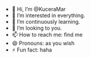 - 👋 Hi, I’m @KuceraMar
- 👀 I’m interested in everything. 
- 🌱 I’m continuously learning.
- 💞️ I’m looking to you. 
- 📫 How to reach me: find me
- 😄 Pronouns: as you wish
- ⚡ Fun fact: haha

<!---
KuceraMar/KuceraMar is a ✨ special ✨ repository because its `README.md` (this file) appears on your GitHub profile.
You can click the Preview link to take a look at your changes.
--->
